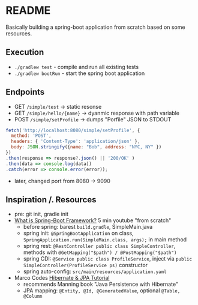 # README

Basically building a spring-boot application from scratch based on some resources.

## Execution

- `./gradlew test` - compile and run all existing tests
- `./gradlew bootRun` - start the spring boot application

## Endpoints

- GET `/simple/test` -> static resonse
- GET `/simple/hello/{name}` -> dyanmic response with path variable
- POST `/simple/setProfile` -> dumps "Porfile" JSON to STDOUT
```javascript
fetch('http://localhost:8080/simple/setProfile', {
  method: 'POST',
  headers: { 'Content-Type': 'application/json' },
  body: JSON.stringify({name: "Bob", address: "NYC, NY" })
})
.then(response => response?.json() || '200/OK' )
.then(data => console.log(data))
.catch(error => console.error(error));
```
  - later, changed port from 8080 -> 9090


## Inspiration /. Resources

- pre: git init, gradle init
- [What is Spring-Boot Framework?](https://www.youtube.com/watch?v=LSEYdU8Dp9Y) 5 min youtube "from scratch"
  - before spring: barest `build.gradle`, SimpleMain.java
  - spring init: `@SpringBootApplication` on class, `SpringApplication.run(SimpleMain.class, args);` in main method
  - spring rest: `@RestController public class SimpleController`, methods with `@GetMapping("$path") / @PostMapping("$path")`
  - spring CDI: `@Service public class ProfileService`, inject via `public SimpleController(ProfileService ps)` constructor
  - spring auto-config: `src/main/resources/application.yaml`
- Marco Codes [Hibernate & JPA Tutorial](https://www.youtube.com/watch?v=xHminZ9Dxm4)
  - recommends Manning book "Java Persistence with Hibernate"
  - JPA mapping: `@Entity, @Id, @GeneratedValue`, optional `@Table, @Column`
